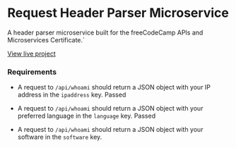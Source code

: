# Request Header Parser Microservice

A header parser microservice built for the freeCodeCamp APIs and Microservices Certificate.`

[View live project](https://request-header-parser-microservice.gkhynes.repl.co)

### Requirements

- A request to `/api/whoami` should return a JSON object with your IP address in the `ipaddress` key.
  Passed

- A request to `/api/whoami` should return a JSON object with your preferred language in the `language` key.
  Passed

- A request to `/api/whoami` should return a JSON object with your software in the `software` key.
